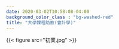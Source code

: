 ```yaml
---
date: 2020-03-02T10:58:08-04:00
background_color_class : "bg-washed-red"
title: "大學課程助教(會計學)"
---
```

{{< figure src="初業.jpg" >}}
